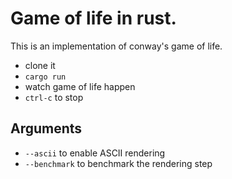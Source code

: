 # Game of life in rust.

This is an implementation of conway's game of life.

 * clone it
 * `cargo run`
 * watch game of life happen
 * `ctrl-c` to stop

## Arguments

* `--ascii` to enable ASCII rendering
* `--benchmark` to benchmark the rendering step
